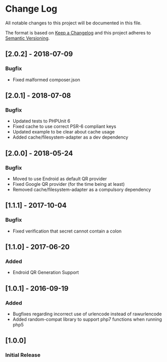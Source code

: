 # Change Log
All notable changes to this project will be documented in this file.

The format is based on [Keep a Changelog](http://keepachangelog.com/) 
and this project adheres to [Semantic Versioning](http://semver.org/).

## [2.0.2] - 2018-07-09
### Bugfix
- Fixed malformed composer.json

## [2.0.1] - 2018-07-08
### Bugfix
- Updated tests to PHPUnit 6
- Fixed cache to use correct PSR-6 compliant keys
- Updated example to be clear about cache usage
- Added cache/filesystem-adapter as a dev dependency 

## [2.0.0] - 2018-05-24
### Bugfix
- Moved to use Endroid as default QR provider
- Fixed Google QR provider (for the time being at least)
- Removed cache/filesystem-adapter as a compulsory dependency 

## [1.1.1] - 2017-10-04
### Bugfix
- Fixed verification that secret cannot contain a colon

## [1.1.0] - 2017-06-20
### Added
- Endroid QR Generation Support

## [1.0.1] - 2016-09-19
### Added
- Bugfixes regarding incorrect use of urlencode instead of rawurlencode
- Added random-compat library to support php7 functions when running php5

## [1.0.0]
### Initial Release
